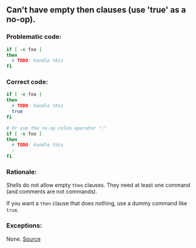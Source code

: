 ## Can't have empty then clauses (use 'true' as a no-op).

### Problematic code:

```sh
if [ -e foo ]
then
  # TODO: handle this
fi
```
### Correct code:
```sh
if [ -e foo ]
then
  # TODO: handle this
  true
fi

# Or use the no-op colon operator ":"
if [ -e foo ]
then
  # TODO: handle this
  :
fi
```

### Rationale:

Shells do not allow empty `then` clauses. They need at least one command (and comments are not commands).

If you want a `then` clause that does nothing, use a dummy command like `true`.

### Exceptions:

None.
[Source](https://github.com/koalaman/shellcheck/wiki/SC1048)

